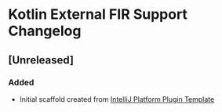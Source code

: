 <!-- Keep a Changelog guide -> https://keepachangelog.com -->

# Kotlin External FIR Support Changelog

## [Unreleased]
### Added
- Initial scaffold created from [IntelliJ Platform Plugin Template](https://github.com/JetBrains/intellij-platform-plugin-template)
